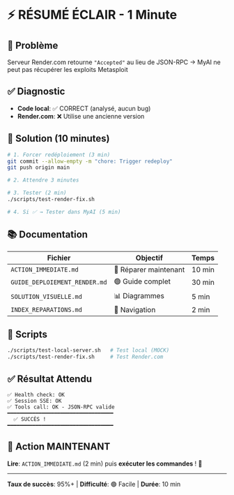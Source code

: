 # ⚡ RÉSUMÉ ÉCLAIR - 1 Minute

## 🎯 Problème
Serveur Render.com retourne `"Accepted"` au lieu de JSON-RPC → MyAI ne peut pas récupérer les exploits Metasploit

## ✅ Diagnostic
- **Code local**: ✅ CORRECT (analysé, aucun bug)
- **Render.com**: ❌ Utilise une ancienne version

## 🚀 Solution (10 minutes)

```bash
# 1. Forcer redéploiement (3 min)
git commit --allow-empty -m "chore: Trigger redeploy"
git push origin main

# 2. Attendre 3 minutes

# 3. Tester (2 min)
./scripts/test-render-fix.sh

# 4. Si ✅ → Tester dans MyAI (5 min)
```

## 📚 Documentation

| Fichier | Objectif | Temps |
|---------|----------|-------|
| `ACTION_IMMEDIATE.md` | 🔴 Réparer maintenant | 10 min |
| `GUIDE_DEPLOIEMENT_RENDER.md` | 🟢 Guide complet | 30 min |
| `SOLUTION_VISUELLE.md` | 📊 Diagrammes | 5 min |
| `INDEX_REPARATIONS.md` | 📑 Navigation | 2 min |

## 🧪 Scripts

```bash
./scripts/test-local-server.sh   # Test local (MOCK)
./scripts/test-render-fix.sh     # Test Render.com
```

## ✅ Résultat Attendu

```
✅ Health check: OK
✅ Session SSE: OK
✅ Tools call: OK - JSON-RPC valide
━━━━━━━━━━━━━━━━━━━━━━━━━━━━━━━━━━
  ✅ SUCCÈS !
━━━━━━━━━━━━━━━━━━━━━━━━━━━━━━━━━━
```

## 🎯 Action MAINTENANT

**Lire**: `ACTION_IMMEDIATE.md` (2 min) puis **exécuter les commandes** ! 🚀

---

**Taux de succès**: 95%+ | **Difficulté**: 🟢 Facile | **Durée**: 10 min
